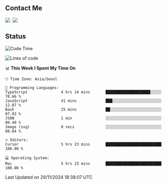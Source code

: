 ## Contact Me
<a href="https://instagram.com/_hongrok"><img src="https://img.shields.io/badge/Instagram-E4405F?style=for-the-badge&logo=Instagram&logoColor=white"/></a>&nbsp;
<img src="https://img.shields.io/badge/HongRok @hlog2e-5865F2?style=for-the-badge&logo=Discord&logoColor=white"/>&nbsp;

## Status

<!--START_SECTION:waka-->
![Code Time](http://img.shields.io/badge/Code%20Time-793%20hrs%2024%20mins-blue)

![Lines of code](https://img.shields.io/badge/From%20Hello%20World%20I%27ve%20Written-602.1%20thousand%20lines%20of%20code-blue)

📊 **This Week I Spent My Time On** 

```text
🕑︎ Time Zone: Asia/Seoul

💬 Programming Languages: 
TypeScript               4 hrs 14 mins       ████████████████████░░░░░   78.66 % 
JavaScript               41 mins             ███░░░░░░░░░░░░░░░░░░░░░░   12.87 % 
Bash                     25 mins             ██░░░░░░░░░░░░░░░░░░░░░░░   07.92 % 
JSON                     1 min               ░░░░░░░░░░░░░░░░░░░░░░░░░   00.49 % 
Image (svg)              0 secs              ░░░░░░░░░░░░░░░░░░░░░░░░░   00.04 % 

🔥 Editors: 
Cursor                   5 hrs 23 mins       █████████████████████████   100.00 % 

💻 Operating System: 
Mac                      5 hrs 23 mins       █████████████████████████   100.00 % 
```


 Last Updated on 29/11/2024 18:38:07 UTC
<!--END_SECTION:waka-->
